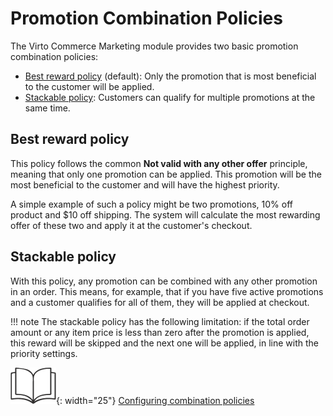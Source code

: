 # Promotion Combination Policies

The Virto Commerce Marketing module provides two basic promotion combination policies:  

* [Best reward policy](combining-active-promotions.md#best-reward-policy) (default): Only the promotion that is most beneficial to the customer will be applied.
* [Stackable policy](combining-active-promotions.md#stackable-policy): Customers can qualify for multiple promotions at the same time.

## Best reward policy

This policy follows the common **Not valid with any other offer** principle, meaning that only one promotion can be applied. This promotion will be the most beneficial to the customer and will have the highest priority.

A simple example of such a policy might be two promotions, 10% off product and $10 off shipping. The system will calculate the most rewarding offer of these two and apply it at the customer's checkout.

## Stackable policy

With this policy, any promotion can be combined with any other promotion in an order. This means, for example, that if you have five active promotions and a customer qualifies for all of them, they will be applied at checkout.

!!! note
	The stackable policy has the following limitation: if the total order amount or any item price is less than zero after the promotion is applied, this reward will be skipped and the next one will be applied, in line with the priority settings.

![Readmore](media/readmore.png){: width="25"} [Configuring combination policies](settings.md)